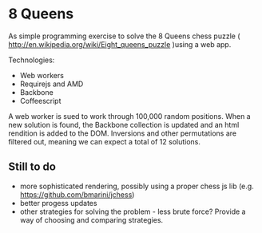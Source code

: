 8 Queens
=========

As simple programming exercise to solve the 8 Queens chess puzzle ( http://en.wikipedia.org/wiki/Eight_queens_puzzle )using a web app.

Technologies:

  - Web workers
  - Requirejs and AMD
  - Backbone
  - Coffeescript

A web worker is sued to work through 100,000 random positions. When a new solution is found, the Backbone collection is updated and an html rendition is added to the DOM. Inversions and other permutations are filtered out, meaning we can expect a total of 12 solutions.

Still to do
-
 - more sophisticated rendering, possibly using a proper chess js lib (e.g. https://github.com/bmarini/jchess)
 - better progess updates
 - other strategies for solving the problem - less brute force? Provide a way of choosing and comparing strategies.